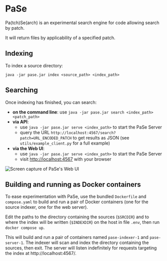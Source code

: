 # PaSe

Pa(tch)Se(arch) is an experimental search engine for code allowing search by patch.

It will return files by applicability of a specified patch.

## Indexing

To index a source directory:
```
java -jar pase.jar index <source_path> <index_path>
```

## Searching

Once indexing has finished, you can search:

- **on the command line**: use `java -jar pase.jar search <index_path> <patch_path>`
- **via API**:
  - use `java -jar pase.jar serve <index_path>` to start the PaSe Server
  - query the URL `http://localhost:4567/search?patch=URL_ENCODED_PATCH` to get results as JSON (see `utils/example_client.py` for a full example)
- **via the Web UI**:
  - use `java -jar pase.jar serve <index_path>` to start the PaSe Server
  - visit [http://localhost:4567](http://localhost:4567) with your browser

![Screen capture of PaSe's Web UI](doc/pase-webui.gif)

## Building and running as Docker containers

To ease experimentation with PaSe, use the bundled `Dockerfile` and `compose.yaml`
to build and run a pair of Docker containers (one for the source indexer, one for the web server).

Edit the paths to the directory containing the sources (`$SRCDIR`) and to where the index will be
written (`$INDEXDIR`) on the host in file `.env`, then run `docker compose up`.

This will build and run a pair of containers named `pase-indexer-1` and `pase-server-1`.
The indexer will scan and index the directory containing the sources, then exit.
The server will listen indefinitely for requests targeting the index at http://localhost:4567/.
